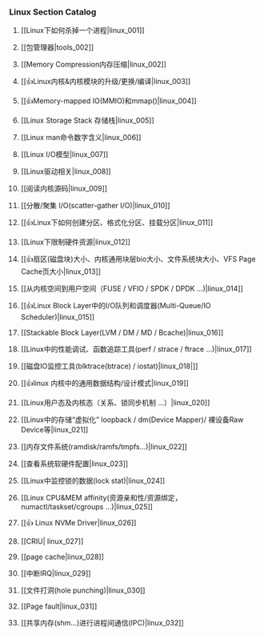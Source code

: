 ### Linux Section Catalog

1. [[Linux下如何杀掉一个进程|linux_001]]

1. [[包管理器|tools_002]]

1. [[Memory Compression内存压缩|linux_002]]

1. [[👍Linux内核&内核模块的升级/更换/编译|linux_003]]

1. [[👍Memory-mapped IO(MMIO)和mmap()|linux_004]]

1. [[Linux Storage Stack 存储栈|linux_005]]

1. [[Linux man命令数字含义|linux_006]]

1. [[Linux I/O模型|linux_007]]

1. [[Linux驱动相关|linux_008]]

1. [[阅读内核源码|linux_009]]

1. [[分散/聚集 I/O(scatter-gather I/O)|linux_010]]

1. [[👍Linux下如何创建分区、格式化分区、挂载分区|linux_011]]

1. [[Linux下限制硬件资源|linux_012]]

1. [[👍扇区(磁盘块)大小、内核通用块层bio大小、文件系统块大小、VFS Page Cache页大小|linux_013]]

1. [[从内核空间到用户空间（FUSE / VFIO / SPDK / DPDK ...)|linux_014]]

1. [[👍Linux Block Layer中的I/O队列和调度器(Multi-Queue/IO Scheduler)|linux_015]]

1. [[Stackable Block Layer(LVM / DM / MD / Bcache)|linux_016]]

1. [[Linux中的性能调试、函数追踪工具(perf / strace / ftrace ...)|linux_017]]

1. [[磁盘IO监控工具(blktrace(btrace) / iostat)|linux_018|]]

1. [[👍linux 内核中的通用数据结构/设计模式|linux_019]]

1. [[Linux用户态及内核态（关系、锁同步机制 ...）|linux_020]]

1. [[Linux中的存储“虚拟化” loopback / dm(Device Mapper)/ 裸设备Raw Device等|linux_021]]

1. [[内存文件系统(ramdisk/ramfs/tmpfs...)|linux_022]]

1. [[查看系统软硬件配置|linux_023]]

1. [[Linux中监控锁的数据(lock stat)|linux_024]]

1. [[Linux CPU&MEM affinity(资源亲和性/资源绑定，numactl/taskset/cgroups ...)|linux_025]]

1. [[👍 Linux NVMe Driver|linux_026]]

1. [[CRIU| linux_027]]

1. [[page cache|linux_028]]

1. [[中断IRQ|linux_029]]

1. [[文件打洞(hole punching)|linux_030]]

1. [[Page fault|linux_031]]

1. [[共享内存(shm...)进行进程间通信(IPC)|linux_032]]
